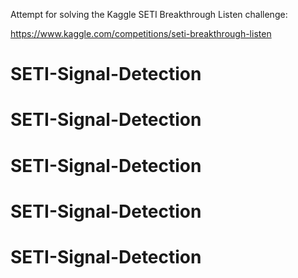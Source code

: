 Attempt for solving the Kaggle SETI Breakthrough Listen challenge:

https://www.kaggle.com/competitions/seti-breakthrough-listen
# SETI-Signal-Detection
# SETI-Signal-Detection
# SETI-Signal-Detection
# SETI-Signal-Detection
# SETI-Signal-Detection
